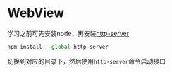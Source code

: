 # WebView

学习之前可先安装node，再安装[http-server](https://www.npmjs.com/package/http-server)

```js
npm install --global http-server
```

切换到对应的目录下，然后使用`http-server`命令启动接口

